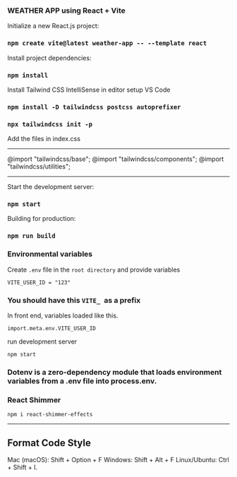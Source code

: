 ### WEATHER APP using React + Vite
Initialize a new React.js project:

### `npm create vite@latest weather-app -- --template react`

Install project dependencies:

### `npm install`

Install Tailwind CSS IntelliSense in editor setup VS Code

### `npm install -D tailwindcss postcss autoprefixer`

### `npx tailwindcss init -p`

Add the files in index.css
******************************************
@import "tailwindcss/base";
@import "tailwindcss/components";
@import "tailwindcss/utilities";
*******************************************

Start the development server: 

### `npm start`

Building for production: 

### `npm run build`

### Environmental variables

Create `.env` file in the `root directory` and provide variables

`VITE_USER_ID = "123"`

### You should have this `VITE_ `as a prefix

In front end, variables loaded like this.

`import.meta.env.VITE_USER_ID`

run development server 

`npm start`

### Dotenv is a zero-dependency module that loads environment variables from a .env file into process.env.


### React Shimmer

`npm i react-shimmer-effects`

----------------
Format Code Style
----------------
Mac (macOS): Shift + Option + F 
Windows: Shift + Alt + F
Linux/Ubuntu: Ctrl + Shift + I.
